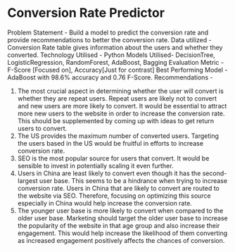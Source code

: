 # Conversion Rate Predictor

Problem Statement - Build a model to predict the conversion rate and provide recommendations to better the conversion rate.
Data utilized - Conversion Rate table gives information about the users and whether they converted.
Technology Utilised - Python
Models Utilised- DecisionTree, LogisticRegression, RandomForest, AdaBoost, Bagging
Evaluation Metric - F-Score [Focused on], Accuracy[Just for contrast]
Best Performing Model - AdaBoost with 98.6% accuracy and 0.76 F-Score.
Recommendations -
1. The most crucial aspect in determining whether the user will convert is whether they are repeat users. Repeat users are likely not to convert and new users are more likely to convert. It would be essential to attract more new users to the website in order to increase the conversion rate. This should be supplemented by coming up with ideas to get return users to convert.
2. The US provides the maximum number of converted users. Targeting the users based in the US would be fruitful in efforts to increase conversion rate.
3. SEO is the most popular source for users that convert. It would be sensible to invest in potentially scaling it even further.
4. Users in China are least likely to convert even though it has the second-largest user base. This seems to be a hindrance when trying to increase conversion rate. Users in China that are likely to convert are routed to the website via SEO. Therefore, focusing on optimizing this source especially in China would help increase the conversion rate.
5. The younger user base is more likely to convert when compared to the older user base. Marketing should target the older user base to increase the popularity of the website in that age group and also increase their engagement. This would help increase the likelihood of them converting as increased engagement positively affects the chances of conversion. 
